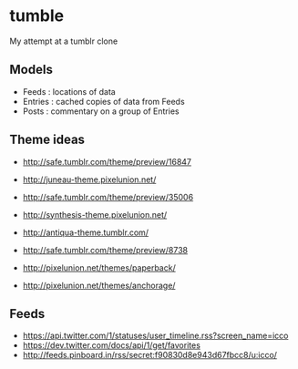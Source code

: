 # tumble

My attempt at a tumblr clone

## Models

 * Feeds : locations of data
 * Entries : cached copies of data from Feeds
 * Posts : commentary on a group of Entries

## Theme ideas

 * http://safe.tumblr.com/theme/preview/16847
 * http://juneau-theme.pixelunion.net/
 * http://safe.tumblr.com/theme/preview/35006

 * http://synthesis-theme.pixelunion.net/
 * http://antiqua-theme.tumblr.com/
 * http://safe.tumblr.com/theme/preview/8738
 * http://pixelunion.net/themes/paperback/
 * http://pixelunion.net/themes/anchorage/

## Feeds

 * https://api.twitter.com/1/statuses/user_timeline.rss?screen_name=icco
 * https://dev.twitter.com/docs/api/1/get/favorites
 * http://feeds.pinboard.in/rss/secret:f90830d8e943d67fbcc8/u:icco/

